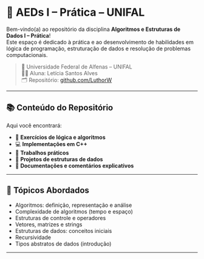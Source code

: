 # 🧠 AEDs I – Prática – UNIFAL

Bem-vindo(a) ao repositório da disciplina **Algoritmos e Estruturas de Dados I – Prática**!  
Este espaço é dedicado à prática e ao desenvolvimento de habilidades em lógica de programação, estruturação de dados e resolução de problemas computacionais.

> 📍 Universidade Federal de Alfenas – UNIFAL  
> 👩‍🎓 Aluna: Letícia Santos Alves  
> 🗂️ Repositório: [github.com/LuthorW](https://github.com/LuthorW/AEDs-I-Pratica)

---

## 📚 Conteúdo do Repositório

Aqui você encontrará:

- 🔁 **Exercícios de lógica e algoritmos**
- 💻 **Implementações em C++**
- 🧪 **Trabalhos práticos**
- 📁 **Projetos de estruturas de dados**
- 🧾 **Documentações e comentários explicativos**

---

## 🧠 Tópicos Abordados

- Algoritmos: definição, representação e análise
- Complexidade de algoritmos (tempo e espaço)
- Estruturas de controle e operadores
- Vetores, matrizes e strings
- Estruturas de dados: conceitos iniciais
- Recursividade
- Tipos abstratos de dados (introdução)

---
